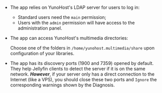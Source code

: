 * The app relies on YunoHost's LDAP server for users to log in:
  * Standard users need the `main` permission;
  * Users with the `admin` permission will have access to the administration panel.

* The app can access YunoHost's multimedia directories:
  
  Choose one of the folders in `/home/yunohost.multimedia/share` upon configuration of your libraries.

* The app has its discovery ports (1900 and 7359) opened by default.
They help Jellyfin clients to detect the server if it is on the same network.
***However***, if your server only has a direct connection to the Internet (like a VPS), you should close these two ports and `Ignore` the corresponding warnings shown by the Diagnosis.
